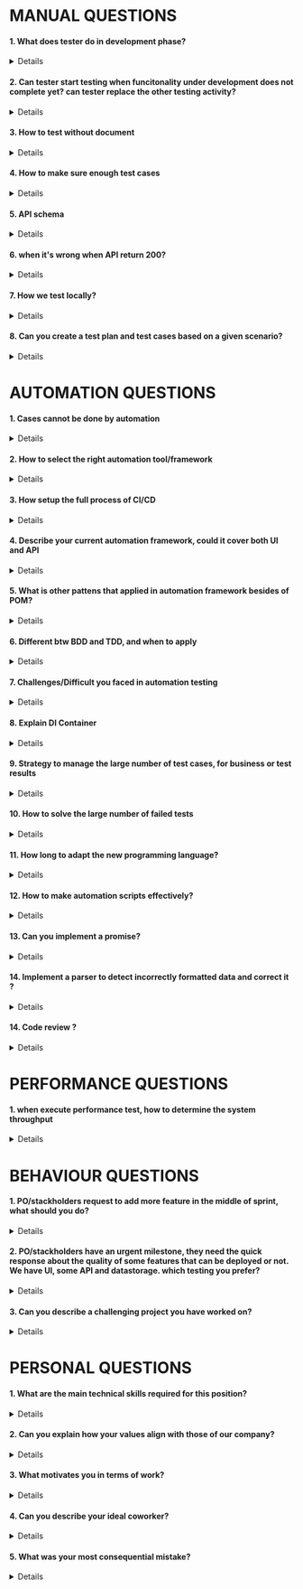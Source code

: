 # MANUAL QUESTIONS
#### 1. What does tester do in development phase?
<details>

- Test planning consists of defining the test objectives and then selecting an approach that best achieves the objectives within the constraints imposed by the overall context. 
- Test monitoring and test control. Test monitoring involves the ongoing checking of all test activities and the comparison of actual progress against the plan. Test control involves taking the actions necessary to meet the test objectives.
- Test analysis includes analyzing the test basis to identify testable features. Associated test conditions are defined and prioritized, taking the related risks and risk levels into account. The test basis and the test object are also evaluated to identify defects they may contain and to assess their testability. Test analysis is often supported by the use of test techniques. Test analysis answers the question “what to test?” in terms of measurable coverage criteria. 
- Test design includes elaborating the test conditions into test cases and other testware (e.g., test charters). This activity often involves the identification of coverage items, which serve as a guide to specify test case inputs. Test techniques can be used to support this activity. Test design also includes defining the test data requirements, designing the test environment and identifying the necessary infrastructure and tools. Test design answers the question “how to test?”.
- Test implementation includes creating or acquiring the testware necessary for test execution (e.g., test data). Test cases can be organized into test procedures, which are often assembled into test suites. Manual and automated test scripts are created. Test procedures are prioritized and arranged within a test execution schedule for efficient test execution. The test environment is built and verified to be set up correctly.

</details>

#### 2. Can tester start testing when funcitonality under development does not complete yet? can tester replace the other testing activity?
<details>
  
Principle of early testing is sometimes referred to as shift left because it is an approach where testing is performed earlier in the SDLC. Shift left basically suggests that testing should be done earlier (e.g., not waiting for code to be implemented or for components to be integrated), but it does not mean that testing later in the SDLC should be neglected.

  There are some good practices that illustrate how to achieve a “shift left” in testing, which include:
  
  - Reviewing the specification from the perspective of testers. These review activities on 
specifications often find potential defects, such as ambiguities, incompleteness, and 
inconsistencies
  - Writing test cases before the code is written and have the code run in a test harness during code 
implementation
  - Using CI and even better CD as it comes with fast feedback and automated component tests to 
accompany source code when it is submitted to the code repository
  - Completing static analysis of source code prior to dynamic testing, or as part of an automated 
process
  - Performing non-functional testing starting at the component test level, where possible. This is a 
form of shift left as these non-functional test types tend to be performed later in the SDLC when a 
complete system and a representative test environment are available

Shift left might result in extra training, effort and/or costs earlier in the process but is expected to save 
efforts and/or costs later in the process.

For shift left it is important that stakeholders are convinced and bought into this concept.

</details>

#### 3. How to test without document
<details>

- Apply exploratory testing to understand the existing product
- Discuss to PO/Seniors to get business knowledge
- Go through production bugs to identify the edge cases
  
</details>

#### 4. How to make sure enough test cases
<details>

- Understand and analyze requirement carefully to list out test scenarios
- Apply test types/ techniques to identify positive/negative test cases in each scenario/functionality
- For complex flows, using traceability matrix to cover all business rules and requirement specifications
  
</details>

#### 5. API schema
<details>

An API schema defines the structure of the data exchanged between a client and an API. It acts as a blueprint or contract that outlines how the data is formatted, what fields are expected, and the relationships between different data entities.

There are several ways to define API schemas depending on the type of API, such as REST, GraphQL, or others. Below are a few common ways to describe an API schema:

- OpenAPI Specification (formerly Swagger)
  - The OpenAPI Specification (OAS) is a widely used standard for describing RESTful APIs. It provides a comprehensive way to document API endpoints, request/response formats, authentication methods, and more.
- GraphQL Schema
  - For GraphQL APIs, the schema defines types, queries, mutations, and subscriptions that the API supports. It allows clients to request only the data they need, in contrast to REST APIs.
- JSON Schema
  - A JSON schema defines the structure of JSON data, typically used to validate and document data formats for API requests and responses.

</details>

#### 6. when it's wrong when API return 200?
<details>
  
</details>

#### 7. How we test locally?
<details>
  
</details>

#### 8. Can you create a test plan and test cases based on a given scenario?
<details>

As a QA Lead, creating a comprehensive test plan and test cases is crucial to ensure the quality of the software product. Based on the scenario provided, I would start by thoroughly understanding the requirements, user stories, and acceptance criteria to establish a solid foundation for testing. Leveraging my experience highlighted in my resume where I led the testing efforts for a major software release, resulting in a 20% reduction in post-release defects, I would then proceed to identify different test scenarios and create detailed test cases.

To formulate the test plan, I would prioritize features based on risk and impact analysis to focus testing efforts effectively. This approach was instrumental in a previous project where I implemented risk-based testing resulting in a 15% reduction in critical defects reported by customers post-deployment.

Furthermore, I would incorporate both manual and automated testing strategies in the test plan to maximize test coverage and efficiency. By automating repetitive test cases covering critical functionalities, I successfully reduced the regression testing time by 30% in my previous role, resulting in quicker release cycles and improved overall product quality.

</details>

#  AUTOMATION QUESTIONS

#### 1. Cases cannot be done by automation
<details>

- Unstable features
- One time test cases
- Adhoc cases
- Exploratory testing
- UI/GUI
- Technical challenges (Capcha, ActiveMQ, Azure storage..)
  
</details>

#### 2. How to select the right automation tool/framework
<details>

- Verify the complexity of project requirements
- Define the scope of automation
  - Implement automation scripts (simple or complex)
  - Reporting
  - Integration to CI/CD
  
</details>

#### 3. How setup the full process of CI/CD
<details>

Setting up Continuous Integration (CI) / Continuous Delivery (CD) for automation test scripts involves configuring a system that will automatically build, test, and deploy your code whenever changes are pushed to your version control system (e.g., Git). The goal is to integrate automation testing into the CI/CD pipeline to ensure that new code changes do not break existing functionality.

Steps to Set Up CI/CD for Automation Test Scripts
1. Ensure that your project is stored in a Git repository (e.g., GitHub, GitLab, Bitbucket).
Your test scripts should be in the repository so that the CI/CD pipeline can access and run them. Some of the most commonly used ones are:

  - Jenkins
  - GitHub Actions
  - GitLab CI
  - CircleCI
  - Travis CI
  - Azure DevOps

2. Write and Organize Automation Test Scripts

Ensure that your tests are automated, idempotent (can be rerun without changing the result), and independent (tests don't depend on one another).

4. Set Up the CI/CD Pipeline
You'll need to configure the pipeline (create pipeline file) to perform the following tasks:

  - Clone the Repository: The CI tool needs to pull the latest version of the code from your repository.
  - Install Dependencies: Ensure that any dependencies (e.g., npm packages, Python packages) are installed before the tests are executed.
  - Run the Automated Tests: using command line by your test runner
  - Generate Test Reports:Most CI tools can generate test reports in various formats (e.g., JUnit XML, HTML). This helps in viewing the results and analyzing failures.
  - Set Up Notifications via emails or any channels

Example: .github/workflows/test.yml
```
name: Run Automated Tests

on:
  push:
    branches:
      - main
  pull_request:
    branches:
      - main

jobs:
  test:
    runs-on: ubuntu-latest

    steps:
      - name: Checkout code
        uses: actions/checkout@v2

      - name: Set up Node.js
        uses: actions/setup-node@v2
        with:
          node-version: '14'

      - name: Install dependencies
        run: npm install

      - name: Run tests
        run: npm test

      - name: Upload test results
        uses: actions/upload-artifact@v2
        with:
          name: test-results
          path: ./test-reports
```

</details>

#### 4. Describe your current automation framework, could it cover both UI and API
<details>

A typical Selenium framework architecture looks like this:

- Test Scripts: The scripts that define the test steps using Selenium WebDriver.
- Page Object Classes: Contains UI elements and methods that represent the web pages.
- Utils: Helper classes for managing things like reading data files, taking screenshots, handling wait times, etc.
- Test Data: The data required for running the tests, stored in files or databases.
- Reports: A reporting module that generates test execution reports.
  
</details>

#### 5. What is other pattens that applied in automation framework besides of POM?
<details>

Applying OOP principles in Page Object Model (POM) results in a modular, scalable, and maintainable automation framework. 

- **Encapsulate**  is achieved by hiding the details of the web elements and providing only the necessary methods to interact with them.
  - Private Web Elements: Web elements are made private so that they are not accessible from outside the Page Object class.
  - Public Methods: Methods are provided to interact with these private elements. These methods are exposed to the test scripts, which can invoke them to interact with the web page.
- **Abstract** away the complexity of page interactions from the test scripts by creating high-level methods (e.g., login, logout).
- **Inheritance** is useful when there are common actions or utilities that can be shared between different page objects.
  - BasePage Class: A BasePage class can be created to contain common functionality such as navigating to different pages, waiting for elements, or performing common actions (e.g., clicking buttons, checking alerts).
  - The Page Object classes can then inherit from the BasePage class to reuse common methods.
- **Polymorphism** allows different page objects or actions to be handled using the same interface. This can be useful when you want to extend functionality or handle different page interactions in a unified way. Method overriding:
  - Redefine methods in the subclass
  - Define other methods with the same name, but different parameters
  
</details>

#### 6. Different btw BDD and TDD, and when to apply
<details>
  
- Test-Driven Development (TDD):
  - Directs the coding through test cases (instead of extensive software design) 
  - Tests are written first, then the code is written to satisfy the tests, and then the tests and code are 
refactored
- Acceptance Test-Driven Development (ATDD):
  - Derives tests from acceptance criteria as part of the system design process
  - Tests are written before the part of the application is developed to satisfy the tests 
- Behavior-Driven Development (BDD):
  - Expresses the desired behavior of an application with test cases written in a simple form of 
natural language, which is easy to understand by stakeholders – usually using the 
Given/When/Then format
  - Test cases should then automatically be translated into executable tests

</details>

#### 7. Challenges/Difficult you faced in automation testing
<details>
  
</details>

#### 8. Explain DI Container
<details>
  
</details>

#### 9. Strategy to manage the large number of test cases, for business or test results
<details>
  
</details>

#### 10. How to solve the large number of failed tests
<details>
  
</details>

#### 11. How long to adapt the new programming language?
<details>
  
</details>

#### 12. How to make automation scripts effectively?
<details>

To achieve this, I carefully analyzed the manual testing steps involved in regression testing and identified the repetitive tasks that could be automated. I then wrote efficient test scripts using Selenium WebDriver in Java, incorporating dynamic XPath locators to navigate through the web elements. By running these automated tests on different browsers and environments, I ensured consistent quality across platforms.

Furthermore, I implemented data-driven testing by parameterizing test data using Excel spreadsheets, allowing for easily scalable and maintainable test scripts. This approach not only improved the accuracy of our tests but also facilitated quick identification of defects early in the development cycle, leading to a 30% reduction in post-release bug reports. Overall, this experience has honed my skills in test automation and reinforced the importance of leveraging technology to enhance testing efficiency and effectiveness.
  
</details>

#### 13. Can you implement a promise?
<details>

Promises is to handle asynchronous operations efficiently. To implement a promise, I typically create a new Promise object and specify the asynchronous operation inside the promise executor function. This allows me to handle the results or errors once the operation is complete. Additionally, I utilize methods like 'then' and 'catch' to handle successful outcomes and error conditions respectively.

</details>

#### 14. Implement a parser to detect incorrectly formatted data and correct it ?
<details>

we'll break the task into a few logical steps:

1. Read the data: We'll read the data line by line.
2. Identify formatting issues: Detect common issues like:
  - Incorrect number of columns in rows.
  - Quoted fields with misplaced quotes or extra commas.
  - Missing values in columns.
  - Values contains special characters
3. Correct the formatting: Attempt to fix common issues like:
  - Filling in missing values.
  - Balancing quotes and commas in quoted fields.
  - Normalizing row lengths to match the expected column count.
  - Remove/replace special characters

</details>


#### 14. Code review ?
<details>

Some common areas I will address include:

- Code organization: The structure of your test (e.g., how tests are grouped and arranged).
- Use of page object model (POM): If you're not already using it, I may recommend adopting it to improve maintainability.
- Selector strategies: Ensuring you're using reliable and efficient ways of finding elements.
- Reusability: How reusable your code is (e.g., common actions like login or clicking links).
- Error handling and waits: Best practices for dealing with dynamic content and ensuring tests don't break due to timing issues.
- Test data handling: Whether the test can be easily adapted to different scenarios with minimal changes.
- Logging and reporting: Making sure there’s adequate logging and proper assertions.

</details>

# PERFORMANCE QUESTIONS

#### 1. when execute performance test, how to determine the system throughput
<details>

To determine system throughput during a performance test, follow these steps:

- Define the appropriate throughput metric (RPS, TPS, etc.).
- Run the load test, simulating real-world traffic.
- Calculate throughput using the formula (Total Requests / Test Duration).
- Monitor system resources (CPU, memory, network) to identify potential bottlenecks.
- Assess throughput vs. latency to find the optimal balance. As the system handles more requests (higher throughput), the response time (latency) may increase, especially if the system approaches its capacity limits. Ideally, throughput should be high while maintaining acceptable latency levels.
- Adjust the test parameters and rerun the tests as needed.
- Analyze and report the results, identifying areas for improvement.
  
</details>

# BEHAVIOUR QUESTIONS

#### 1. PO/stackholders request to add more feature in the middle of sprint, what should you do?
<details>

Here’s a step-by-step guide on what you should do when this happens:

1. Assess the Request
  - Clarify the request: Ensure you understand the specifics of the new feature request. Is it a new priority feature, a change in scope, or a quick fix? Ask questions to get clarity.
  - Impact on current work: Evaluate how adding the new feature will affect the ongoing sprint. Does it conflict with existing priorities? Will it require significant resources or time?
  - Urgency: Determine the urgency of the new feature. Is it a critical feature for the sprint or is it something that can wait until the next sprint?
2. Check Sprint Capacity and Priorities
  - Review the sprint backlog: Look at the work your team has already committed to in the current sprint. Is the new request realistic to include without overloading the team?
  - Check team capacity: Evaluate if the team has enough capacity to handle the new request while still completing the planned work. Adding work mid-sprint may result in delays or quality issues if the team is stretched too thin.
  - Reprioritize if necessary: If the new feature is crucial, you may need to revisit the priorities. 
3. Communicate with the Product Owner
Transparent conversation: Have an open discussion with the PO or stakeholders about the impact of adding new work to the sprint. Explain the trade-offs and the consequences of changing the scope.
If the request is important but can’t be completed in the current sprint, suggest moving it to the next sprint or creating a backlog item for future work.

4. Determine the Best Course of Action
Depending on the context of the request and the impact, you have a few options to proceed:

  - Defer the request: If the new feature is not urgent and doesn’t align with the sprint goal, recommend deferring it to the next sprint. This keeps the current sprint stable and avoids overloading the team.
  - Re-prioritize the backlog: If the feature is urgent and critical, work with the PO to re-prioritize the backlog. You may need to remove lower-priority work to make room for the new feature.
  - Re-scope the sprint: If the team has the capacity and the new feature aligns with the sprint goal, you can adjust the scope by removing or deferring lower-priority items and adding the new feature.

</details>

#### 2. PO/stackholders have an urgent milestone, they need the quick response about the quality of some features that can be deployed or not. We have UI, some API and datastorage. which testing you prefer?
<details>

Perform the one of Testing types with the opening Devtools to make sure application function to be smooth without any network or console errors:
- Smoke Testing: Perform high-level tests to ensure the most critical features are functioning correctly.
- Sanity Testing: After bug fixes or new feature development, run sanity checks to confirm that the issue has been resolved and the changes haven’t broken other parts of the application.
- Exploratory Testing: Allocate time for exploratory testing, where testers use their knowledge and creativity to identify high-impact issues, especially in areas that may not be fully automated.
- Boundary Value Testing: Focus on testing the boundaries (limits) of inputs, especially where validation is involved, as this is where many bugs often occur.
  
</details>

#### 3. Can you describe a challenging project you have worked on?
<details>

During my time at my previous company, I was tasked with testing our e-commerce platform. The project was challenging because there are a lot of complex business rules. To address this issue, I spearheaded a comprehensive business analysis of the platform using workflow tools. Based on the findings, I proposed an approach for both manual and automation testing. Through diligent efforts and collaboration with the development team, we successfully delivered the product. Overall, this project not only tested my technical skills but also honed my leadership abilities in guiding a team towards a successful outcome.

</details>

# PERSONAL QUESTIONS
#### 1. What are the main technical skills required for this position?
<details>

The main technical skills required for the Test Engineer position include proficiency in test automation tools such as Selenium and JUnit, strong knowledge of programming languages like Java and Python, and experience in writing test cases and test plans. Based on my previous role, I led the implementation of Selenium automated tests, reducing the test execution time by 40% and improving test coverage by 30%. Utilizing Java, I developed a testing framework that increased the team's productivity by identifying defects early in the development cycle.

Additionally, familiarity with continuous integration tools like Azure and version control systems such as Git is essential. In my previous position, I integrated automated tests into the pipeline, leading to a 50% reduction in the time taken for regression testing. By utilizing Git for version control, I established a streamlined process for tracking changes in test scripts and collaboratively working with team members, resulting in a 20% improvement in code quality. Overall, these technical skills enable me to effectively contribute to the testing process, ensuring high-quality software deliverables.

</details>

#### 2. Can you explain how your values align with those of our company?
<details>

My values align closely with company, especially when it comes to innovation and excellence. In my previous role as a Senior Software Test Engineer, I led a team in make sure quality of a software feature that improved system efficiency by 20%, resulting in a cost savings of $50,000 annually. This project exemplified my commitment to innovation, pushing boundaries to create solutions that drive impactful results.

Furthermore, I prioritize collaboration and continuous learning, which are key values at compay. I regularly attended and organized knowledge-sharing sessions within my team to foster a culture of learning and growth. For instance, implementing pair programming practices increased our team's productivity by 15% within 3 months. This aligns with company's emphasis on teamwork and development.

Overall, my track record of delivering innovative solutions, driving measurable results, and fostering a collaborative work environment showcases my alignment with company's values of innovation, excellence, and teamwork.
</details>


#### 3. What motivates you in terms of work?
<details>

What motivates me in terms of work is the opportunity to solve complex problems and make a tangible impact through innovative solutions. Throughout my career as a software test engineer, I have always been driven by the challenge of creating efficient and scalable automation test scripts. For example, in my previous role, I led a project to optimize the backend code, resulting in a 30% decrease in test effort and a 20% reduction in test coverage. This not only improved the overall quality of the system but also saved the team efforts.

I find great satisfaction in seeing the direct results of my efforts and knowing that I am contributing to the success of the team and the organization as a whole. As a Senior Software Test Engineer, I am excited about the opportunity to use my skills and experience to drive impactful projects, mentor junior team members, and constantly learn and grow in a dynamic environment. This sense of accomplishment and continuous learning is what fuels my passion for software engineering and motivates me to deliver high-quality work consistently.

</details>

#### 4. Can you describe your ideal coworker?
<details>

Here's how I'd describe my ideal coworker:

- Collaborative: Someone who thrives in a team environment, openly shares ideas, and is receptive to others' input. They understand the importance of communication and working together to achieve common goals.
- Problem-Solver: A person who is resourceful and approaches challenges with a positive attitude. Instead of getting stuck, they think critically, come up with creative solutions, and enjoy tackling tough problems.
- Adaptable: Flexible and open to change, whether it's shifting priorities, learning new tools or technologies, or adjusting to new workflows. They embrace challenges and adapt quickly to evolving circumstances.
- Accountable: Someone who takes ownership of their work, follows through on commitments, and takes responsibility for both successes and setbacks. They don’t shy away from admitting mistakes and work to improve.
- Detail-Oriented: A coworker who pays attention to the finer details, ensuring that things are done correctly the first time. Whether it’s testing code, reviewing documents, or managing projects, they understand that small things matter.
- Proactive: Rather than waiting for instructions, they anticipate what’s needed, take initiative, and drive projects forward. They don't hesitate to suggest improvements or find efficiencies in workflows.
- Supportive: They offer help to others when needed, whether it’s providing guidance, mentoring, or simply being a good listener. They’re a team player who wants to see others succeed as well.
- Continuous Learner: Someone who is always looking to improve and grow, whether through formal education, self-study, or learning from others. They actively seek out opportunities for professional development and stay curious.
- Respectful and Empathetic: They value others' perspectives, show empathy in all interactions, and maintain a respectful and positive attitude, even during stressful or challenging situations.
In short, my ideal coworker is someone who is dependable, communicative, and passionate about their work, but also someone who cares about others' growth and success as well.

</details>

#### 5. What was your most consequential mistake?
<details>



</details>
